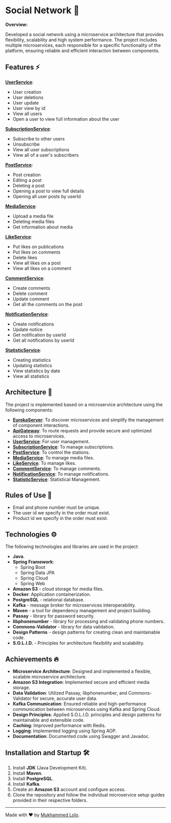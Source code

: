 # Social Network 🤳

**Overview:** 

Developed a social network using a microservice architecture that provides flexibility, scalability and high system performance. The project includes multiple microservices, each responsible for a specific functionality of the platform, ensuring reliable and efficient interaction between components.

## Features ⚡

**[UserService](https://github.com/thewhitemage13/SocialNetwork/blob/main/UserService/src/main/java/org/thewhitemage13/service/UserService.java)**: 
   - User creation
   - User deletions
   - User update
   - User view by id
   - View all users
   - Open a user to view full information about the user
     
**[SubscriptionService](https://github.com/thewhitemage13/SocialNetwork/blob/main/SubscriptionService/src/main/java/org/thewhitemage13/service/SubscriptionService.java)**:
   - Subscribe to other users
   - Unsubscribe
   - View all user subscriptions
   - View all of a user's subscribers
     
**[PostService](https://github.com/thewhitemage13/SocialNetwork/blob/main/PostService/src/main/java/org/thewhitemage13/service/PostService.java)**:
   - Post creation
   - Editing a post
   - Deleting a post
   - Opening a post to view full details
   - Opening all user posts by userId

**[MediaService](https://github.com/thewhitemage13/SocialNetwork/blob/main/MediaService/src/main/java/org/thewhitemage13/service/MediaService.java)**:
   - Upload a media file
   - Deleting media files
   - Get information about media
     
**[LikeService](https://github.com/thewhitemage13/SocialNetwork/blob/main/LikeService/src/main/java/org/thewhitemage13/service/LikeService.java)**:
   - Put likes on publications
   - Put likes on comments
   - Delete likes
   - View all likes on a post
   - View all likes on a comment
     
**[CommentService](https://github.com/thewhitemage13/SocialNetwork/blob/main/CommentService/src/main/java/org/thewhitemage13/service/CommentService.java)**:
   - Create comments
   - Delete comment
   - Update comment
   - Get all the comments on the post
     
**[NotificationService](https://github.com/thewhitemage13/SocialNetwork/blob/main/NotificationService/src/main/java/org/thewhitemage13/service/NotificationService.java)**:
   - Create notifications
   - Update notice
   - Get notification by userId
   - Get all notifications by userId
     
**[StatisticService](https://github.com/thewhitemage13/SocialNetwork/tree/main/StatisticService/src/main/java/org/thewhitemage13/service)**:
   - Creating statistics
   - Updating statistics
   - View statistics by date
   - View all statistics

## Architecture 🏡

The project is implemented based on a microservice architecture using the following components:

- **[EurekaServer](https://github.com/thewhitemage13/SocialNetwork/tree/main/EurekaServer)**: To discover microservices and simplify the management of component interactions.
- **[ApiGateway](https://github.com/thewhitemage13/SocialNetwork/tree/main/ApiGateWay)**: To route requests and provide secure and optimized access to microservices.
- **[UserService](https://github.com/thewhitemage13/SocialNetwork/tree/main/UserService)**: For user management.
- **[SubscriptionService](https://github.com/thewhitemage13/SocialNetwork/tree/main/SubscriptionService)**: To manage subscriptions.
- **[PostService](https://github.com/thewhitemage13/SocialNetwork/tree/main/PostService)**: To control the stations.
- **[MediaService](https://github.com/thewhitemage13/SocialNetwork/tree/main/MediaService)**: To manage media files.
- **[LikeService](https://github.com/thewhitemage13/SocialNetwork/tree/main/LikeService)**: To manage likes.
- **[CommentService](https://github.com/thewhitemage13/SocialNetwork/tree/main/CommentService)**: To manage comments.
- **[NotificationService](https://github.com/thewhitemage13/SocialNetwork/tree/main/NotificationService)**: To manage notifications.
- **[StatisticService](https://github.com/thewhitemage13/SocialNetwork/tree/main/StatisticService)**: Statistical Management.

## Rules of Use 📃

- Email and phone number must be unique.
- The user id we specify in the order must exist.
- Product id we specify in the order must exist.

## Technologies ⚙️

The following technologies and libraries are used in the project:

- **Java**.
- **Spring Framework**:
  - Spring Boot
  - Spring Data JPA
  - Spring Cloud
  - Spring Web
- **Amazon S3** - cloud storage for media files.
- **Docker**: Application containerization.
- **PostgreSQL** - relational database.
- **Kafka** - message broker for microservices interoperability.
- **Maven** - a tool for dependency management and project building.
- **Passay** - library for password security.
- **libphonenumber** - library for processing and validating phone numbers.
- **Commons-Validator** - library for data validation.
- **Design Patterns** - design patterns for creating clean and maintainable code.
- **S.O.L.I.D.** - Principles for architecture flexibility and scalability.

## Achievements 🔥

- **Microservice Architecture**: Designed and implemented a flexible, scalable microservice architecture.
- **Amazon S3 Integration**: Implemented secure and efficient media storage.
- **Data Validation**: Utilized Passay, libphonenumber, and Commons-Validator for secure, accurate user data.
- **Kafka Communication**: Ensured reliable and high-performance communication between microservices using Kafka and Spring Cloud.
- **Design Principles**: Applied S.O.L.I.D. principles and design patterns for maintainable and extensible code.
- **Caching**: Improved performance with Redis.
- **Logging**: Implemented logging using Spring AOP.
- **Documentation**: Documented code using Swagger and Javadoc.

## Installation and Startup 🛠

1. Install **JDK** (Java Development Kit).
2. Install **Maven**.
3. Install **PostgreSQL**.
4. Install **Kafka**.
5. Create an **Amazon S3** account and configure access.
6. Clone the repository and follow the individual microservice setup guides provided in their respective folders.

---
Made with ❤️ by [Mukhammed Lolo](https://github.com/thewhitemage13).

